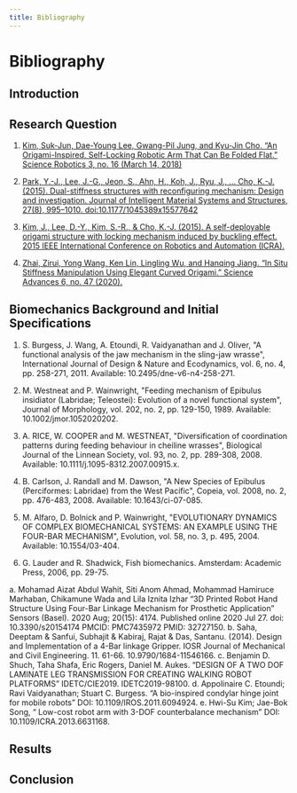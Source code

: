 ```yaml
---
title: Bibliography
---
```


# Bibliography

## Introduction


## Research Question

1.  [Kim, Suk-Jun, Dae-Young Lee, Gwang-Pil Jung, and Kyu-Jin Cho. “An Origami-Inspired, Self-Locking Robotic Arm That Can Be Folded Flat.” Science Robotics 3, no. 16 (March 14, 2018)](https://robotics.sciencemag.org/content/3/16/eaar2915/tab-pdf)

1. [Park, Y.-J., Lee, J.-G., Jeon, S., Ahn, H., Koh, J., Ryu, J., … Cho, K.-J. (2015). Dual-stiffness structures with reconfiguring mechanism: Design and investigation. Journal of Intelligent Material Systems and Structures, 27(8), 995–1010. doi:10.1177/1045389x15577642](https://journals.sagepub.com/doi/full/10.1177/1045389x15577642?casa_token=RLMsBITAkecAAAAA%3Ay9aj_sNHRRT8XTQQGwMcCgQD4r3TLM6ZRac4GBO8vP2MoBcgVqpXWnK-vfV6myrXMrbZKxW223Y)

1. [Kim, J., Lee, D.-Y., Kim, S.-R., & Cho, K.-J. (2015). A self-deployable origami structure with locking mechanism induced by buckling effect. 2015 IEEE International Conference on Robotics and Automation (ICRA).](https://ieeexplore.ieee.org/document/7139635)

1. [Zhai, Zirui, Yong Wang, Ken Lin, Lingling Wu, and Hanqing Jiang. “In Situ Stiffness Manipulation Using Elegant Curved Origami.” Science Advances 6, no. 47 (2020).](https://advances.sciencemag.org/content/advances/6/47/eabe2000.full.pdf)

## Biomechanics Background and Initial Specifications

1. S. Burgess, J. Wang, A. Etoundi, R. Vaidyanathan and J. Oliver, "A functional analysis of the jaw mechanism in the sling-jaw wrasse", International Journal of Design & Nature and Ecodynamics, vol. 6, no. 4, pp. 258-271, 2011. Available: 10.2495/dne-v6-n4-258-271.

1. M. Westneat and P. Wainwright, "Feeding mechanism of Epibulus insidiator (Labridae; Teleostei): Evolution of a novel functional system", Journal of Morphology, vol. 202, no. 2, pp. 129-150, 1989. Available: 10.1002/jmor.1052020202.

1. A. RICE, W. COOPER and M. WESTNEAT, "Diversification of coordination patterns during feeding behaviour in cheiline wrasses", Biological Journal of the Linnean Society, vol. 93, no. 2, pp. 289-308, 2008. Available: 10.1111/j.1095-8312.2007.00915.x.

1. B. Carlson, J. Randall and M. Dawson, "A New Species of Epibulus (Perciformes: Labridae) from the West Pacific", Copeia, vol. 2008, no. 2, pp. 476-483, 2008. Available: 10.1643/ci-07-085.

1. M. Alfaro, D. Bolnick and P. Wainwright, "EVOLUTIONARY DYNAMICS OF COMPLEX BIOMECHANICAL SYSTEMS: AN EXAMPLE USING THE FOUR-BAR MECHANISM", Evolution, vol. 58, no. 3, p. 495, 2004. Available: 10.1554/03-404.

1. G. Lauder and R. Shadwick, Fish biomechanics. Amsterdam: Academic Press, 2006, pp. 29-75.

a. Mohamad Aizat Abdul Wahit, Siti Anom Ahmad, Mohammad Hamiruce Marhaban, Chikamune Wada  and Lila Iznita Izhar “3D Printed Robot Hand Structure Using Four-Bar Linkage Mechanism for Prosthetic Application” Sensors (Basel). 2020 Aug; 20(15): 4174. Published online 2020 Jul 27. doi: 10.3390/s20154174  PMCID: PMC7435972 PMID: 32727150.
b. Saha, Deeptam & Sanfui, Subhajit & Kabiraj, Rajat & Das, Santanu. (2014). Design and Implementation of a 4-Bar linkage Gripper. IOSR Journal of Mechanical and Civil Engineering. 11. 61-66. 10.9790/1684-11546166. 
c. Benjamin D. Shuch, Taha Shafa, Eric Rogers, Daniel M. Aukes. “DESIGN OF A TWO DOF LAMINATE LEG TRANSMISSION FOR CREATING WALKING ROBOT PLATFORMS” IDETC/CIE2019. IDETC2019-98100.
d. Appolinaire C. Etoundi; Ravi Vaidyanathan; Stuart C. Burgess. “A bio-inspired condylar hinge joint for mobile robots” DOI: 10.1109/IROS.2011.6094924.
e. Hwi-Su Kim; Jae-Bok Song, “ Low-cost robot arm with 3-DOF counterbalance mechanism” DOI: 10.1109/ICRA.2013.6631168.



## Results

## Conclusion
